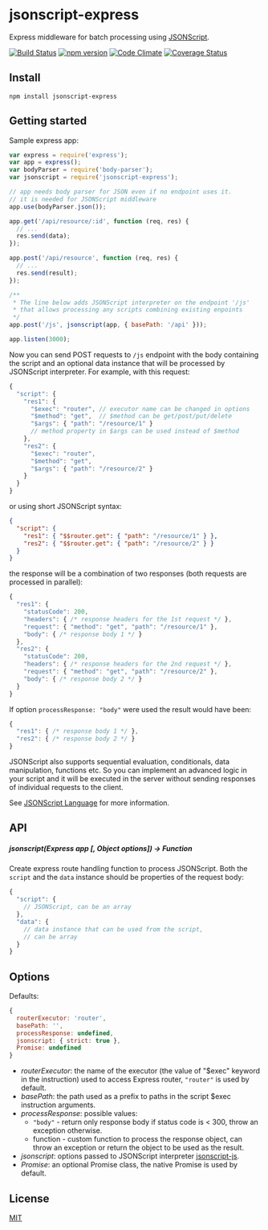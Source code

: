 # jsonscript-express

Express middleware for batch processing using [JSONScript](https://github.com/JSONScript/jsonscript).

[![Build Status](https://travis-ci.org/JSONScript/jsonscript-express.svg?branch=master)](https://travis-ci.org/JSONScript/jsonscript-express)
[![npm version](https://badge.fury.io/js/jsonscript-express.svg)](https://www.npmjs.com/package/jsonscript-express)
[![Code Climate](https://codeclimate.com/github/JSONScript/jsonscript-express/badges/gpa.svg)](https://codeclimate.com/github/JSONScript/jsonscript-express)
[![Coverage Status](https://coveralls.io/repos/github/JSONScript/jsonscript-express/badge.svg?branch=master)](https://coveralls.io/github/JSONScript/jsonscript-express?branch=master)


## Install

```
npm install jsonscript-express
```

## Getting started

Sample express app:

```JavaScript
var express = require('express');
var app = express();
var bodyParser = require('body-parser');
var jsonscript = require('jsonscript-express');

// app needs body parser for JSON even if no endpoint uses it.
// it is needed for JSONScript middleware
app.use(bodyParser.json());

app.get('/api/resource/:id', function (req, res) {
  // ...
  res.send(data);
});

app.post('/api/resource', function (req, res) {
  // ...
  res.send(result);
});

/**
 * The line below adds JSONScript interpreter on the endpoint '/js'
 * that allows processing any scripts combining existing enpoints
 */
app.post('/js', jsonscript(app, { basePath: '/api' }));

app.listen(3000);
```

Now you can send POST requests to `/js` endpoint with the body containing the script and an optional data instance that will be processed by JSONScript interpreter. For example, with this request:

```javascript
{
  "script": {
    "res1": {
      "$exec": "router", // executor name can be changed in options
      "$method": "get",  // $method can be get/post/put/delete
      "$args": { "path": "/resource/1" }
      // method property in $args can be used instead of $method
    },
    "res2": {
      "$exec": "router",
      "$method": "get",
      "$args": { "path": "/resource/2" }
    }
  }
}
```

or using short JSONScript syntax:

```json
{
  "script": {
    "res1": { "$$router.get": { "path": "/resource/1" } },
    "res2": { "$$router.get": { "path": "/resource/2" } }
  }
}
```

the response will be a combination of two responses (both requests are processed in parallel):

```javascript
{
  "res1": {
    "statusCode": 200,
    "headers": { /* response headers for the 1st request */ },
    "request": { "method": "get", "path": "/resource/1" },
    "body": { /* response body 1 */ }
  },
  "res2": {
    "statusCode": 200,
    "headers": { /* response headers for the 2nd request */ },
    "request": { "method": "get", "path": "/resource/2" },
    "body": { /* response body 2 */ }
  }
}
```

If option `processResponse: "body"` were used the result would have been:

```javascript
{
  "res1": { /* response body 1 */ },
  "res2": { /* response body 2 */ }
}
```

JSONScript also supports sequential evaluation, conditionals, data manipulation, functions etc. So you can implement an advanced logic in your script and it will be executed in the server without sending responses of individual requests to the client.

See [JSONScript Language](https://github.com/JSONScript/jsonscript/blob/master/LANGUAGE.md) for more information.


## API

##### jsonscript(Express app [, Object options]) -&gt; Function

Create express route handling function to process JSONScript. Both the `script` and the `data` instance should be properties of the request body:

```javascript
{
  "script": {
    // JSONScript, can be an array
  },
  "data": {
    // data instance that can be used from the script,
    // can be array
  }
}
```

## Options

Defaults:

```javascript
{
  routerExecutor: 'router',
  basePath: '',
  processResponse: undefined,
  jsonscript: { strict: true },
  Promise: undefined
}
```

- _routerExecutor_: the name of the executor (the value of "$exec" keyword in the instruction) used to access Express router, `"router"` is used by default.
- _basePath_: the path used as a prefix to paths in the script $exec instruction arguments.
- _processResponse_: possible values:
  - `"body"` - return only response body if status code is < 300, throw an exception otherwise.
  - function - custom function to process the response object, can throw an exception or return the object to be used as the result.
- _jsonscript_: options passed to JSONScript interpreter [jsonscript-js](https://github.com/JSONScript/jsonscript-js).
- _Promise_: an optional Promise class, the native Promise is used by default.


## License

[MIT](https://github.com/JSONScript/jsonscript-express/blob/master/LICENSE)
